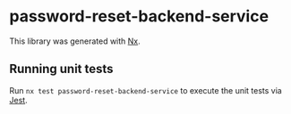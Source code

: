 # password-reset-backend-service

This library was generated with [Nx](https://nx.dev).

## Running unit tests

Run `nx test password-reset-backend-service` to execute the unit tests via [Jest](https://jestjs.io).
